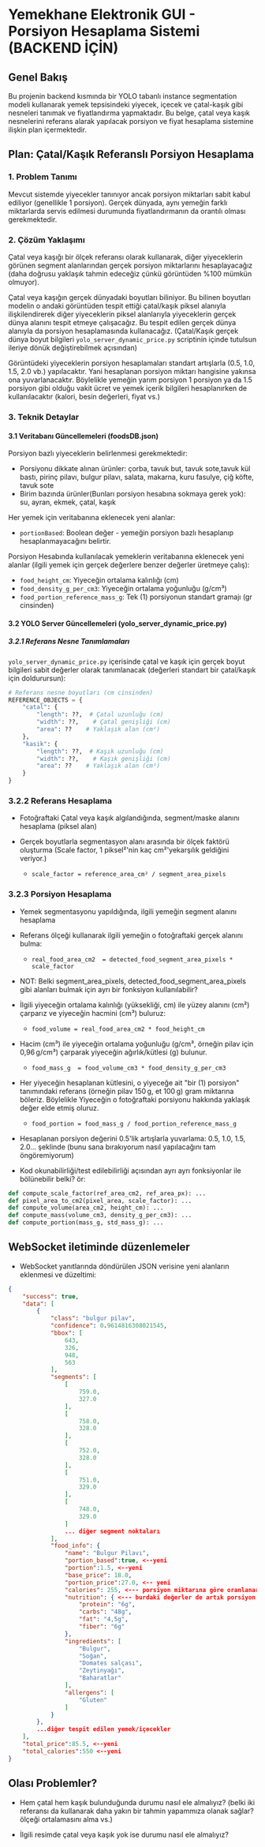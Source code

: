 # Yemekhane Elektronik GUI - Porsiyon Hesaplama Sistemi (BACKEND İÇİN)

## Genel Bakış

Bu projenin backend kısmında bir YOLO tabanlı instance segmentation modeli kullanarak yemek tepsisindeki yiyecek, içecek ve çatal-kaşık gibi nesneleri tanımak ve fiyatlandırma yapmaktadır. Bu belge, çatal veya kaşık nesnelerini referans alarak yapılacak porsiyon ve fiyat hesaplama sistemine ilişkin plan içermektedir.

## Plan: Çatal/Kaşık Referanslı Porsiyon Hesaplama

### 1. Problem Tanımı
Mevcut sistemde yiyecekler tanınıyor ancak porsiyon miktarları sabit kabul ediliyor (genellikle 1 porsiyon). Gerçek dünyada, aynı yemeğin farklı miktarlarda servis edilmesi durumunda fiyatlandırmanın da orantılı olması gerekmektedir.

### 2. Çözüm Yaklaşımı
Çatal veya kaşığı bir ölçek referansı olarak kullanarak, diğer yiyeceklerin görünen segment alanlarından gerçek porsiyon miktarlarını hesaplayacağız (daha doğrusu yaklaşık tahmin edeceğiz çünkü görüntüden %100 mümkün olmuyor).

Çatal veya kaşığın gerçek dünyadaki boyutları biliniyor. Bu bilinen boyutları modelin o andaki görüntüden tespit ettiği çatal/kaşık piksel alanıyla ilişkilendirerek diğer yiyeceklerin piksel alanlarıyla yiyeceklerin gerçek dünya alanını tespit etmeye çalışacağız. Bu tespit edilen gerçek dünya alanıyla da porsiyon hesaplamasında kullanacağız. (Çatal/Kaşık gerçek dünya boyut bilgileri `yolo_server_dynamic_price.py` scriptinin içinde tutulsun ileriye dönük değiştirebilmek açısından)

Görüntüdeki yiyeceklerin porsiyon hesaplamaları standart artışlarla (0.5, 1.0, 1.5, 2.0 vb.) yapılacaktır. Yani hesaplanan porsiyon miktarı hangisine yakınsa ona yuvarlanacaktır. Böylelikle yemeğin yarım porsiyon 1 porsiyon ya da 1.5 porsiyon gibi olduğu vakit ücret ve yemek içerik bilgileri hesaplanırken de kullanılacaktır (kalori, besin değerleri, fiyat vs.)

### 3. Teknik Detaylar

#### 3.1 Veritabanı Güncellemeleri (foodsDB.json)
Porsiyon bazlı yiyeceklerin belirlenmesi gerekmektedir:
- Porsiyonu dikkate alınan ürünler: çorba, tavuk but, tavuk sote,tavuk kül bastı, pirinç pilavı, bulgur pilavı, salata, makarna, kuru fasulye, çiğ köfte, tavuk sote
- Birim bazında ürünler(Bunları porsiyon hesabına sokmaya gerek yok): su, ayran, ekmek, çatal, kaşık

Her yemek için veritabanına eklenecek yeni alanlar:
- `portionBased`: Boolean değer - yemeğin porsiyon bazlı hesaplanıp hesaplanmayacağını belirtir.

Porsiyon Hesabında kullanılacak yemeklerin veritabanına eklenecek yeni alanlar (ilgili yemek için gerçek değerlere benzer değerler üretmeye çalış):
- `food_height_cm`: Yiyeceğin ortalama kalınlığı (cm)
- `food_density_g_per_cm3`: Yiyeceğin ortalama yoğunluğu (g/cm³)
- `food_portion_reference_mass_g`: Tek (1) porsiyonun standart gramajı (gr cinsinden)

#### 3.2 YOLO Server Güncellemeleri (yolo_server_dynamic_price.py)

##### 3.2.1 Referans Nesne Tanımlamaları
`yolo_server_dynamic_price.py` içerisinde çatal ve kaşık için gerçek boyut bilgileri sabit değerler olarak tanımlanacak (değerleri standart bir çatal/kaşık için doldurursun):

```python
# Referans nesne boyutları (cm cinsinden)
REFERENCE_OBJECTS = {
    "catal": {
        "length": ??,  # Çatal uzunluğu (cm)
        "width": ??,    # Çatal genişliği (cm)
        "area": ??    # Yaklaşık alan (cm²)
    },
    "kasik": {
        "length": ??,  # Kaşık uzunluğu (cm)
        "width": ??,    # Kaşık genişliği (cm)
        "area": ??    # Yaklaşık alan (cm²)
    }
}
```

### 3.2.2 Referans Hesaplama
- Fotoğraftaki Çatal veya kaşık algılandığında, segment/maske alanını hesaplama (piksel alan)

- Gerçek boyutlarla segmentasyon alanı arasında bir ölçek faktörü oluşturma (Scale factor, 1 piksel²'nin kaç cm²'yekarşılık geldiğini veriyor.)
  - `scale_factor = reference_area_cm² / segment_area_pixels`

### 3.2.3 Porsiyon Hesaplama
- Yemek segmentasyonu yapıldığında, ilgili yemeğin segment alanını hesaplama

- Referans ölçeği kullanarak ilgili yemeğin o fotoğraftaki gerçek alanını bulma: 
  - `real_food_area_cm2  = detected_food_segment_area_pixels *  scale_factor`

- NOT: Belki segment_area_pixels, detected_food_segment_area_pixels gibi alanları bulmak için ayrı bir fonksiyon kullanılabilir?

- İlgili yiyeceğin ortalama kalınlığı (yüksekliği, cm) ile yüzey alanını (cm²) çarparız ve yiyeceğin hacmini (cm³) buluruz:
  - `food_volume = real_food_area_cm2 * food_height_cm`

- Hacim (cm³) ile yiyeceğin ortalama yoğunluğu (g/cm³, örneğin pilav için 0,96 g/cm³) çarparak yiyeceğin ağırlık/kütlesi (g) bulunur.
  - `food_mass_g  = food_volume_cm3 * food_density_g_per_cm3`

- Her yiyeceğin hesaplanan kütlesini, o yiyeceğe ait "bir (1) porsiyon" tanımındaki referans (örneğin pilav 150 g, et 100 g) gram miktarına böleriz. Böylelikle Yiyeceğin o fotoğraftaki porsiyonu hakkında yaklaşık değer elde etmiş oluruz.
  - `food_portion = food_mass_g / food_portion_reference_mass_g`

- Hesaplanan porsiyon değerini 0.5'lik artışlarla yuvarlama:
   0.5, 1.0, 1.5, 2.0... şeklinde (bunu sana bırakıyorum nasıl yapılacağını tam öngöremiyorum)

- Kod okunabilirliği/test edilebilirliği açısından ayrı ayrı fonksiyonlar ile bölünebilir belki? ör:
```python
def compute_scale_factor(ref_area_cm2, ref_area_px): ...
def pixel_area_to_cm2(pixel_area, scale_factor): ...
def compute_volume(area_cm2, height_cm): ...
def compute_mass(volume_cm3, density_g_per_cm3): ...
def compute_portion(mass_g, std_mass_g): ...
```

## WebSocket iletiminde düzenlemeler
- WebSocket yanıtlarında döndürülen JSON verisine yeni alanların eklenmesi ve düzeltimi:
```JSON
{
    "success": true,
    "data": [
        {
            "class": "bulgur pilav",
            "confidence": 0.9614816308021545,
            "bbox": [
                643,
                326,
                948,
                563
            ],
            "segments": [
                [
                    759.0,
                    327.0
                ],
                [
                    758.0,
                    328.0
                ],
                [
                    752.0,
                    328.0
                ],
                [
                    751.0,
                    329.0
                ],
                [
                    748.0,
                    329.0
                ]
                ... diğer segment noktaları
            ],
            "food_info": {
                "name": "Bulgur Pilavı",
                "portion_based":true, <--yeni
                "portion":1.5, <--yeni
                "base_price": 18.0,
                "portion_price":27.0, <-- yeni
                "calories": 255, <--- porsiyon miktarına göre oranlanarak değişiyor
                "nutrition": { <--- burdaki değerler de artık porsiyon miktarıyla oranlı
                    "protein": "6g",
                    "carbs": "48g",
                    "fat": "4,5g",
                    "fiber": "6g"
                },
                "ingredients": [
                    "Bulgur",
                    "Soğan",
                    "Domates salçası",
                    "Zeytinyağı",
                    "Baharatlar"
                ],
                "allergens": [
                    "Gluten"
                ]
            }
        },
        ...diğer tespit edilen yemek/içecekler
    ],
    "total_price":85.5, <--yeni
    "total_calories":550 <--yeni
}
```


## Olası Problemler?
- Hem çatal hem kaşık bulunduğunda durumu nasıl ele almalıyız? (belki iki referansı da kullanarak daha yakın bir tahmin yapammıza olanak sağlar? ölçeği ortalamasını alma vs.)

- İlgili resimde çatal veya kaşık yok ise durumu nasıl ele almalıyız?


